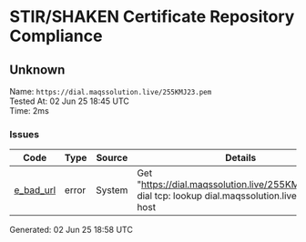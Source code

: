 # STIR/SHAKEN Certificate Repository Compliance

## Unknown

Name: `https://dial.maqssolution.live/255KMJ23.pem`\
Tested At: 02 Jun 25 18:45 UTC\
Time: 2ms

### Issues

| Code | Type | Source | Details |
|------|------|--------|---------|
| [e_bad_url](../../ISSUES/e_bad_url/README.md) | error | System | Get "https://dial.maqssolution.live/255KMJ23.pem": dial tcp: lookup dial.maqssolution.live: no such host |

Generated: 02 Jun 25 18:58 UTC